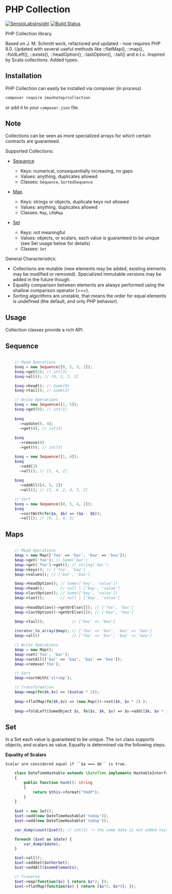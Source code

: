 PHP Collection
==============

[![SensioLabsInsight](https://insight.sensiolabs.com/projects/0448ddfd-68f8-4c77-a37b-2f3883652a68/mini.png)](https://insight.sensiolabs.com/projects/0448ddfd-68f8-4c77-a37b-2f3883652a68)
[![Build Status](https://travis-ci.org/Imunhatep/php-collection.svg?branch=master)](https://travis-ci.org/Imunhatep/php-collection)

PHP Collection library.

Based on J. M. Schmitt work, refactored and updated - now requires PHP 8.0. 
Updated with several useful methods like ::flatMap(), ::map(), ::foldLeft(), ::exists(), ::headOption(),  ::lastOption(), ::tail()  and e.t.c. 
Inspired by Scala collections. 
Added types.

Installation
------------
PHP Collection can easily be installed via composer (in process)

```bash
composer require imunhatep/collection
```

or add it to your ``composer.json`` file.

Note
-------

Collections can be seen as more specialized arrays for which certain contracts are guaranteed.

Supported Collections:

- [Sequence](#sequence-anchor)

  - Keys: numerical, consequentially increasing, no gaps
  - Values: anything, duplicates allowed
  - Classes: ``Sequence``, ``SortedSequence``


- [Map](#map-anchor)

  - Keys: strings or objects, duplicate keys not allowed
  - Values: anything, duplicates allowed
  - Classes: ``Map``, ``LRUMap``


- [Set](#set-anchor)

  - Keys: not meaningful
  - Values: objects, or scalars, each value is guaranteed to be unique (see Set usage below for details)
  - Classes: ``Set``

General Characteristics:

- Collections are mutable (new elements may be added, existing elements may be modified or removed). Specialized
  immutable versions may be added in the future though.
- Equality comparison between elements are always performed using the shallow comparison operator (===).
- Sorting algorithms are unstable, that means the order for equal elements is undefined (the default, and only PHP behavior).


Usage
-----
Collection classes provide a rich API.

Sequence <a name="sequence-anchor"></a>
-------------------------------------------------

```php

    // Read Operations
    $seq = new Sequence([0, 2, 3, 2]);
    $seq->get(2); // int(3)
    $seq->all(); // [0, 2, 3, 2]

    $seq->head(); // Some(0)
    $seq->tail(); // Some(2)

    // Write Operations
    $seq = new Sequence([1, 5]);
    $seq->get(0); // int(1)
    
    $seq
      ->update(0, 4);
      ->get(0); // int(4)
    
    $seq
      ->remove(0)
      ->get(0); // int(5)

    $seq = new Sequence([1, 4]);
    $seq
      ->add(2)
      ->all(); // [1, 4, 2]
    
    $seq
      ->addAll([4, 5, 2])
      ->all(); // [1, 4, 2, 4, 5, 2]

    // Sort
    $seq = new Sequence([0, 5, 4, 2]);
    $seq
      ->sortWith(fn($a, $b) => ($a - $b));
      ->all(); // [0, 2, 4, 5]
```

Maps <a name="map-anchor"></a>
------------------------------

```php

    // Read Operations
    $map = new Map(['foo' => 'bar', 'baz' => 'boo']);
    $map->get('foo'); // Some('bar')
    $map->get('foo')->get(); // string('bar')
    $map->keys(); // ['foo', 'baz']
    $map->values(); // ['bar', 'boo']

    $map->headOption(); // Some(['key', 'value'])
    $map->head();       // null | ['key', 'value']
    $map->lastOption(); // Some(['key', 'value'])
    $map->last();       // null | ['key', 'value']
    
    $map->headOption()->getOrElse([]); // ['foo', 'bar']
    $map->lastOption()->getOrElse([]); // ['baz', 'boo']
    
    $map->tail();            // ['baz' => 'boo']

    iterator_to_array($map); // ['foo' => 'bar', 'baz' => 'boo']
    $map->all()              // ['foo' => 'bar', 'baz' => 'boo']

    // Write Operations
    $map = new Map();
    $map->set('foo', 'bar');
    $map->setAll(['bar' => 'baz', 'baz' => 'boo']);
    $map->remove('foo');

    // Sort
    $map->sortWith('strcmp');

    // Transformation
    $map->map(fn($k,$v) => ($value * 2));
    
    $map->flatMap(fn($k,$v) => (new Map())->set($k, $v * 2) );
    
    $map->foldLeft(SomeObject $s, fn($s, $k, $v) => $s->add([$k, $v * 2]))
```

Set <a name="set-anchor"></a>
-----------------------------
In a Set each value is guaranteed to be unique. The ``Set`` class supports objects, and scalars as value. Equality
is determined via the following steps.

**Equality of Scalars**

    Scalar are considered equal if ``$a === $b`` is true.


```php
    class DateTimeHashable extends \DateTime implements HashableInterface
    {
        public function hash(): string
        {
            return $this->format("YmdP");
        }
    }
    
    $set = new Set();
    $set->add(new DateTimeHashable('today'));
    $set->add(new DateTimeHashable('today'));

    var_dump(count($set)); // int(1) -> the same date is not added twice

    foreach ($set as $date) {
        var_dump($date);
    }

    $set->all();
    $set->addSet($otherSet);
    $set->addAll($someElements);

    // Traverse
    $set->map(function($x) { return $x*2; });
    $set->flatMap(function($x) { return [$x*2, $x*4]; });
```
